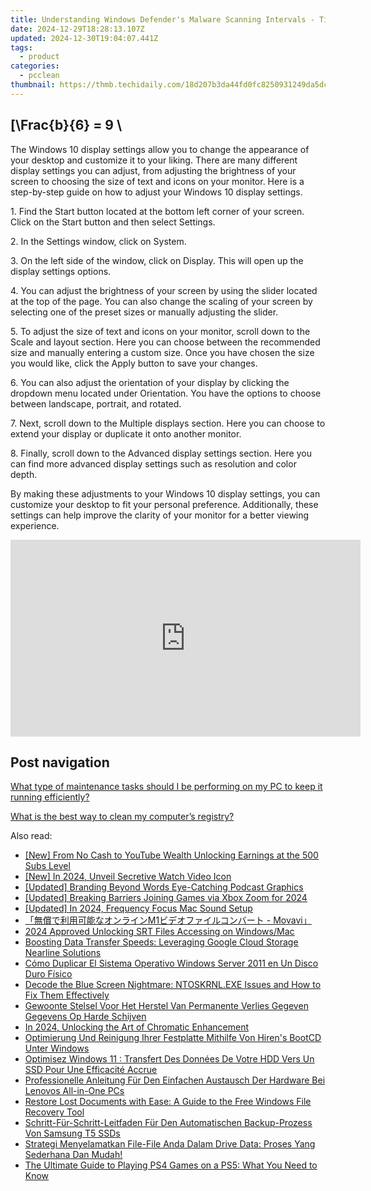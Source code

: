 ```yaml
---
title: Understanding Windows Defender's Malware Scanning Intervals - Tips From YL Software Experts
date: 2024-12-29T18:28:13.107Z
updated: 2024-12-30T19:04:07.441Z
tags:
  - product
categories:
  - pcclean
thumbnail: https://thmb.techidaily.com/18d207b3da44fd0fc8250931249da5dc2af6883d5d5015fdec648150a4e32e74.jpg
---
```


## \[\Frac{b}{6} = 9 \

The Windows 10 display settings allow you to change the appearance of your desktop and customize it to your liking. There are many different display settings you can adjust, from adjusting the brightness of your screen to choosing the size of text and icons on your monitor. Here is a step-by-step guide on how to adjust your Windows 10 display settings. 

1\. Find the Start button located at the bottom left corner of your screen. Click on the Start button and then select Settings.

2\. In the Settings window, click on System.

3\. On the left side of the window, click on Display. This will open up the display settings options. 

4\. You can adjust the brightness of your screen by using the slider located at the top of the page. You can also change the scaling of your screen by selecting one of the preset sizes or manually adjusting the slider.

5\. To adjust the size of text and icons on your monitor, scroll down to the Scale and layout section. Here you can choose between the recommended size and manually entering a custom size. Once you have chosen the size you would like, click the Apply button to save your changes.

6\. You can also adjust the orientation of your display by clicking the dropdown menu located under Orientation. You have the options to choose between landscape, portrait, and rotated.

7\. Next, scroll down to the Multiple displays section. Here you can choose to extend your display or duplicate it onto another monitor.

8\. Finally, scroll down to the Advanced display settings section. Here you can find more advanced display settings such as resolution and color depth. 

By making these adjustments to your Windows 10 display settings, you can customize your desktop to fit your personal preference. Additionally, these settings can help improve the clarity of your monitor for a better viewing experience.

<!-- affiliate ads begin -->
<iframe width="560" height="315" src="https://www.youtube.com/embed/szUqw4TLvWs?si=srv1OeLOe579gLwj" title="YouTube video player" frameborder="0" allow="accelerometer; autoplay; clipboard-write; encrypted-media; gyroscope; picture-in-picture; web-share" referrerpolicy="strict-origin-when-cross-origin" allowfullscreen></iframe>
<!-- affiliate ads end -->

## Post navigation

[What type of maintenance tasks should I be performing on my PC to keep it running efficiently?](https://tools.techidaily.com/pcclean/products/)

[What is the best way to clean my computer’s registry?](https://tools.techidaily.com/pcclean/products/)

<ins class="adsbygoogle"
     style="display:block"
     data-ad-format="autorelaxed"
     data-ad-client="ca-pub-7571918770474297"
     data-ad-slot="1223367746"></ins>

<ins class="adsbygoogle"
     style="display:block"
     data-ad-client="ca-pub-7571918770474297"
     data-ad-slot="8358498916"
     data-ad-format="auto"
     data-full-width-responsive="true"></ins>

<span class="atpl-alsoreadstyle">Also read:</span>
<div><ul>
<li><a href="https://youtube-webster.techidaily.com/rom-no-cash-to-youtube-wealth-unlocking-earnings-at-the-500-subs-level/"><u>[New] From No Cash to YouTube Wealth Unlocking Earnings at the 500 Subs Level</u></a></li>
<li><a href="https://facebook-video-recording.techidaily.com/new-in-2024-unveil-secretive-watch-video-icon/"><u>[New] In 2024, Unveil Secretive Watch Video Icon</u></a></li>
<li><a href="https://extra-information.techidaily.com/updated-branding-beyond-words-eye-catching-podcast-graphics/"><u>[Updated] Branding Beyond Words Eye-Catching Podcast Graphics</u></a></li>
<li><a href="https://article-posts.techidaily.com/updated-breaking-barriers-joining-games-via-xbox-zoom-for-2024/"><u>[Updated] Breaking Barriers Joining Games via Xbox Zoom for 2024</u></a></li>
<li><a href="https://video-screen-grab.techidaily.com/updated-in-2024-frequency-focus-mac-sound-setup/"><u>[Updated] In 2024, Frequency Focus Mac Sound Setup</u></a></li>
<li><a href="https://blog-min.techidaily.com/m1-movavi/"><u>「無償で利用可能なオンラインM1ビデオファイルコンバート - Movavi」</u></a></li>
<li><a href="https://some-approaches.techidaily.com/2024-approved-unlocking-srt-files-accessing-on-windowsmac/"><u>2024 Approved Unlocking SRT Files Accessing on Windows/Mac</u></a></li>
<li><a href="https://discover-awesome.techidaily.com/boosting-data-transfer-speeds-leveraging-google-cloud-storage-nearline-solutions/"><u>Boosting Data Transfer Speeds: Leveraging Google Cloud Storage Nearline Solutions</u></a></li>
<li><a href="https://discover-awesome.techidaily.com/como-duplicar-el-sistema-operativo-windows-server-2011-en-un-disco-duro-fisico/"><u>Cómo Duplicar El Sistema Operativo Windows Server 2011 en Un Disco Duro Físico</u></a></li>
<li><a href="https://blue-screen-error.techidaily.com/decode-the-blue-screen-nightmare-ntoskrnlexe-issues-and-how-to-fix-them-effectively/"><u>Decode the Blue Screen Nightmare: NTOSKRNL.EXE Issues and How to Fix Them Effectively</u></a></li>
<li><a href="https://discover-awesome.techidaily.com/gewoonte-stelsel-voor-het-herstel-van-permanente-verlies-gegeven-gegevens-op-harde-schijven/"><u>Gewoonte Stelsel Voor Het Herstel Van Permanente Verlies Gegeven Gegevens Op Harde Schijven</u></a></li>
<li><a href="https://some-skills.techidaily.com/in-2024-unlocking-the-art-of-chromatic-enhancement/"><u>In 2024, Unlocking the Art of Chromatic Enhancement</u></a></li>
<li><a href="https://discover-awesome.techidaily.com/optimierung-und-reinigung-ihrer-festplatte-mithilfe-von-hirens-bootcd-unter-windows/"><u>Optimierung Und Reinigung Ihrer Festplatte Mithilfe Von Hiren's BootCD Unter Windows</u></a></li>
<li><a href="https://discover-awesome.techidaily.com/optimisez-windows-11-transfert-des-donnees-de-votre-hdd-vers-un-ssd-pour-une-efficacite-accrue/"><u>Optimisez Windows 11 : Transfert Des Données De Votre HDD Vers Un SSD Pour Une Efficacité Accrue</u></a></li>
<li><a href="https://discover-awesome.techidaily.com/professionelle-anleitung-fur-den-einfachen-austausch-der-hardware-bei-lenovos-all-in-one-pcs/"><u>Professionelle Anleitung Für Den Einfachen Austausch Der Hardware Bei Lenovos All-in-One PCs</u></a></li>
<li><a href="https://discover-awesome.techidaily.com/restore-lost-documents-with-ease-a-guide-to-the-free-windows-file-recovery-tool/"><u>Restore Lost Documents with Ease: A Guide to the Free Windows File Recovery Tool</u></a></li>
<li><a href="https://discover-awesome.techidaily.com/schritt-fur-schritt-leitfaden-fur-den-automatischen-backup-prozess-von-samsung-t5-ssds/"><u>Schritt-Für-Schritt-Leitfaden Für Den Automatischen Backup-Prozess Von Samsung T5 SSDs</u></a></li>
<li><a href="https://discover-awesome.techidaily.com/strategi-menyelamatkan-file-file-anda-dalam-drive-data-proses-yang-sederhana-dan-mudah/"><u>Strategi Menyelamatkan File-File Anda Dalam Drive Data: Proses Yang Sederhana Dan Mudah!</u></a></li>
<li><a href="https://techno-recovery.techidaily.com/the-ultimate-guide-to-playing-ps4-games-on-a-ps5-what-you-need-to-know/"><u>The Ultimate Guide to Playing PS4 Games on a PS5: What You Need to Know</u></a></li>
</ul></div>

